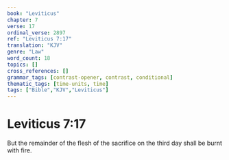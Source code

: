 ```yaml
---
book: "Leviticus"
chapter: 7
verse: 17
ordinal_verse: 2897
ref: "Leviticus 7:17"
translation: "KJV"
genre: "Law"
word_count: 18
topics: []
cross_references: []
grammar_tags: [contrast-opener, contrast, conditional]
thematic_tags: [time-units, time]
tags: ["Bible","KJV","Leviticus"]
---
```


# Leviticus 7:17

But the remainder of the flesh of the sacrifice on the third day shall be burnt with fire.
